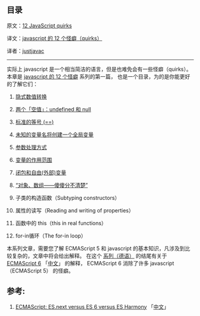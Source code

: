 目录
---------------

原文：[12 JavaScript quirks](http://www.2ality.com/2013/04/12quirks.html)

译文：[javascript 的 12 个怪癖（quirks）](http://justjavac.com/javascript/2013/04/08/12-javascript-quirks.html)

译者：[justjavac](http://weibo.com/justjavac)

----------------------------------------------------

实际上 javascript 是一个相当简洁的语言，但是也难免会有一些怪癖（quirks）。
本章是 [javascript 的 12 个怪癖](http://justjavac.com/javascript/2013/04/08/12-javascript-quirks.html) 系列的第一篇，
也是一个目录，为的是你能更好的了解它们：

1. [隐式数值转换](1-implicit-conversion-of-values.md)

2. [两个「空值」：undefined 和 null](2-two-non-values-undefined-and-null.md)

3. [标准的等号 (==)](3-normal-equality-vs-the-double-equals.md)

4. [未知的变量名将创建一个全局变量](4-unknown-variable-names-create-global-variables.md)

5. [参数处理方式](5-parameter-handling.md)

6. [变量的作用范围](6-the-scope-of-variables.md)

7. [闭包和自由(外部)变量](7-inadvertent-sharing-of-variables-via-closures.md)

8. [“对象、数组——傻傻分不清楚”](8-array-like-objects.md)

9. 子类的构造函数（Subtyping constructors）

10. 属性的读写（Reading and writing of properties）

11. 函数中的 this（this in real functions）

12. for-in循环（The for-in loop）

本系列文章，需要您了解 ECMAScript 5 和 javascript 的基本知识，凡涉及到比较复杂的，文章中将会给出解释。
在这个 [系列（德语）](http://www.2ality.com/2013/01/fallgruben.html) 的结尾有关于 [ECMAScript 6](http://www.2ality.com/2011/06/ecmascript.html) 「[中文](http://justjavac.com/javascript/2013/04/06/ecmascript-es-next-versus-es-6-versus-es-harmony.html)」 的解释，
ECMAScript 6 消除了许多 javascript（ECMAScript 5） 的怪癖。

## 参考:

1. [ECMAScript: ES.next versus ES 6 versus ES Harmony](http://www.2ality.com/2011/06/ecmascript.html) 「[中文](http://justjavac.com/javascript/2013/04/06/ecmascript-es-next-versus-es-6-versus-es-harmony.html)」

